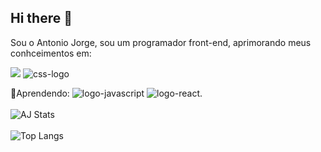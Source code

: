 ## Hi there 👋


Sou o Antonio Jorge, sou um programador front-end, aprimorando meus conhceimentos em:

  <img src="https://img.shields.io/badge/HTML-239120?style=for-the-badge&logo=html5&logoColor=white" atl="hmtl-logo">
  <img src="https://img.shields.io/badge/CSS3-1572B6?style=for-the-badge&logo=css3&logoColor=white" alt="css-logo"> 
  
📝Aprendendo: 
<img src="https://img.shields.io/badge/JavaScript-F7DF1E?style=for-the-badge&logo=javascript&logoColor=black" alt="logo-javascript"> 
<img src="https://img.shields.io/badge/react%20os-0088CC?style=for-the-badge&logo=reactos&logoColor=white" alt="logo-react">. 
<br>
<br>
![AJ Stats](https://github-readme-stats.vercel.app/api?username=Aj-Dionisio&show_icons=true&theme=transparent)
<br>
<br>
![Top Langs](https://github-readme-stats.vercel.app/api/top-langs/?username=Aj-Dionisio&size_weight=0.5&count_weight=0.5)


